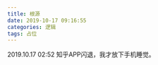 ```yaml
---
title: 根源
date: 2019-10-17 09:16:55
categories: 逻辑
tags: 占位
---
```


2019.10.17 02:52 知乎APP闪退，我才放下手机睡觉。

<!--more-->
